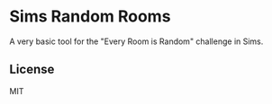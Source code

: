 # Sims Random Rooms
A very basic tool for the "Every Room is Random" challenge in Sims.

## License
MIT